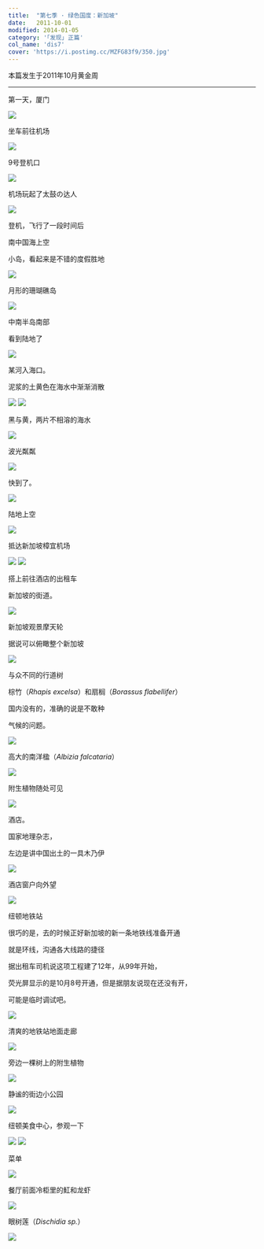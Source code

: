 ```yaml
---
title:  "第七季 · 绿色国度：新加坡"
date:   2011-10-01
modified: 2014-01-05
category: '｢发现｣ 正篇'
col_name: 'dis7'
cover: 'https://i.postimg.cc/MZFG83f9/350.jpg'
---
```


本篇发生于2011年10月黄金周

---

第一天，厦门

<img class='disc' src='https://i.postimg.cc/XvZ1GJYM/1.jpg'>

坐车前往机场

<img class='disc' src='https://i.postimg.cc/rwZYwWcC/2.jpg'>

9号登机口

<img class='disc' src='https://i.postimg.cc/xTR4Bh4Z/3.jpg'>

机场玩起了太鼓の达人

<img class='disc' src='https://i.postimg.cc/t44MbD04/4.jpg'>

登机，飞行了一段时间后

南中国海上空

小岛，看起来是不错的度假胜地

<img class='disc' src='https://i.postimg.cc/Hn0hYhsV/5.jpg'>

月形的珊瑚礁岛

<img class='disc' src='https://i.postimg.cc/BQszY4MD/6.jpg'>

中南半岛南部

看到陆地了

<img class='disc' src='https://i.postimg.cc/bY1M9sHp/7.jpg'>

某河入海口。

泥浆的土黄色在海水中渐渐消散

<img class='disc' src='https://i.postimg.cc/5yWrMVJh/8.jpg'>

<img class='disc' src='https://i.postimg.cc/7Lpsgk55/9.jpg'>

黑与黄，两片不相溶的海水

<img class='disc' src='https://i.postimg.cc/nzBd2Pm0/10.jpg'>

波光粼粼

<img class='disc' src='https://i.postimg.cc/MHw9Fmbx/11.jpg'>

快到了。

<img class='disc' src='https://i.postimg.cc/tJzBQn26/12.jpg'>

陆地上空

<img class='disc' src='https://i.postimg.cc/5957FDbt/13.jpg'>

抵达新加坡樟宜机场

<img class='disc' src='https://i.postimg.cc/4xyBqdtK/14.jpg'>

<img class='disc' src='https://i.postimg.cc/TYRkjQ3J/15.jpg'>

搭上前往酒店的出租车

新加坡的街道。

<img class='disc' src='https://i.postimg.cc/kXfTT8V3/16.jpg'>

新加坡观景摩天轮

据说可以俯瞰整个新加坡

<img class='disc' src='https://i.postimg.cc/RZYXBBQg/17.jpg'>

与众不同的行道树

棕竹（<i>Rhapis excelsa</i>）和扇榈（<i>Borassus flabellifer</i>）

国内没有的，准确的说是不敢种

气候的问题。

<img class='disc' src='https://i.postimg.cc/gJVD8697/18.jpg'>

高大的南洋楹（<i>Albizia falcataria</i>）

<img class='disc' src='https://i.postimg.cc/DZk6SPNs/19.jpg'>

附生植物随处可见

<img class='disc' src='https://i.postimg.cc/SRmGrNkx/20.jpg'>

酒店。

国家地理杂志，

左边是讲中国出土的一具木乃伊

<img class='disc' src='https://i.postimg.cc/9fq1XnLC/21.jpg'>

酒店窗户向外望

<img class='disc' src='https://i.postimg.cc/59mgtvSY/22.jpg'>

纽顿地铁站

很巧的是，去的时候正好新加坡的新一条地铁线准备开通

就是环线，沟通各大线路的捷径

据出租车司机说这项工程建了12年，从99年开始，

荧光屏显示的是10月8号开通，但是据朋友说现在还没有开，

可能是临时调试吧。

<img class='disc' src='https://i.postimg.cc/fy5fgnRj/23.jpg'>

清爽的地铁站地面走廊

<img class='disc' src='https://i.postimg.cc/RVVRJFgP/24.jpg'>

旁边一棵树上的附生植物

<img class='disc' src='https://i.postimg.cc/ncR14J5n/25.jpg'>

静谧的街边小公园

<img class='disc' src='https://i.postimg.cc/13bcdKsT/26.jpg'>

纽顿美食中心，参观一下

<img class='disc' src='https://i.postimg.cc/bwZ9L5ck/27.jpg'>

<img class='disc' src='https://i.postimg.cc/mDs3L2cy/28.jpg'>

菜单

<img class='disc' src='https://i.postimg.cc/G2xFHwGw/29.jpg'>

餐厅前面冷柜里的魟和龙虾

<img class='disc' src='https://i.postimg.cc/BvDcf1vv/30.jpg'>

眼树莲（<i>Dischidia sp.</i>）

<img class='disc' src='https://i.postimg.cc/1XRpFCrg/31.jpg'>

